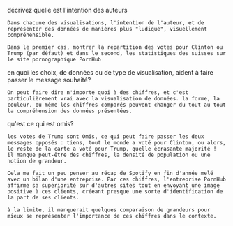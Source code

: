 décrivez quelle est l'intention des auteurs

    Dans chacune des visualisations, l'intention de l'auteur, et de représenter des données de manières plus "ludique", visuellement compréhensible. 

    Dans le premier cas, montrer la répartition des votes pour Clinton ou Trump (par défaut) et dans le second, les statistiques des suisses sur le site pornographique PornHub

en quoi les choix, de données ou de type de visualisation, aident à faire passer le message souhaité?

    On peut faire dire n'importe quoi à des chiffres, et c'est particulièrement vrai avec la visualisation de données. la forme, la couleur, ou même les chiffres comparés peuvent changer du tout au tout la compréhension des données présentées.

qu'est ce qui est omis?

    les votes de Trump sont Omis, ce qui peut faire passer les deux messages opposés : tiens, tout le monde a voté pour Clinton, ou alors, le reste de la carte a voté pour Trump, quelle écrasante majorité !
    il manque peut-être des chiffres, la densité de population ou une notion de grandeur.

    Cela me fait un peu penser au récap de Spotify en fin d'année melé avec un bilan d'une entreprise. Par ces chiffres, l'entreprise PornHub affirme sa superiorité sur d'autres sites tout en envoyant une image positive à ces clients, créeant presque une sorte d'identification de la part de ses clients.

    à la limite, il manquerait quelques comparaison de grandeurs pour mieux se représenter l'importance de ces chiffres dans le contexte.